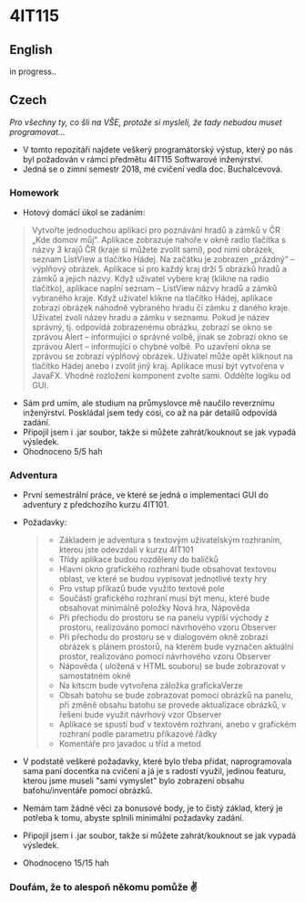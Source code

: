 # 4IT115

## English
in progress..

## Czech
*Pro všechny ty, co šli na VŠE, protože si mysleli, že tady nebudou muset programovat...*

- V tomto repozitáři najdete veškerý programátorský výstup, který po nás byl požadován v rámci předmětu 4IT115 Softwarové inženýrství. 
- Jedná se o zimní semestr 2018, mé cvičení vedla doc. Buchalcevová.

### Homework
- Hotový domácí úkol se zadáním: 

> Vytvořte jednoduchou aplikaci pro poznávání hradů a zámků v ČR „Kde domov můj“. Aplikace zobrazuje nahoře v okně radio tlačítka s názvy 3 krajů ČR (kraje si můžete zvolit sami), pod nimi obrázek, seznam ListView a tlačítko Hádej. Na začátku je zobrazen „prázdný“ – výplňový obrázek. Aplikace si pro každý kraj drží 5 obrázků hradů a zámků a jejich názvy. Když uživatel vybere kraj (klikne na radio tlačítko), aplikace naplní seznam – ListView názvy hradů a zámků vybraného kraje. Když uživatel klikne na tlačítko Hádej, aplikace zobrazí obrázek náhodně vybraného hradu či zámku z daného kraje. Uživatel zvolí název hradu a zámku v seznamu. Pokud je název správný, tj. odpovídá zobrazenému obrázku, zobrazí se okno se zprávou Alert – informující o správné volbě, jinak se zobrazí okno se zprávou Alert – informující o chybné volbě. Po uzavření okna se zprávou se zobrazí výplňový obrázek. Uživatel může opět kliknout na tlačítko Hádej anebo i zvolit jiný kraj. Aplikace musí být vytvořena v JavaFX. Vhodné rozložení komponent zvolte sami. Oddělte logiku od GUI.

- Sám prd umím, ale studium na průmyslovce mě naučilo reverznímu inženýrství. Poskládal jsem tedy cosi, co až na pár detailů odpovídá zadání.
- Připojil jsem i .jar soubor, takže si můžete zahrát/kouknout se jak vypadá výsledek.
- Ohodnoceno 5/5 hah

### Adventura
- První semestrální práce, ve které se jedná o implementaci GUI do adventury z předchozího kurzu 4IT101.
- Požadavky:

  > - Základem je adventura s textovým uživatelským rozhraním, kterou jste odevzdali v kurzu 4IT101
  > - Třídy aplikace budou rozděleny do balíčků
  > - Hlavní okno grafického rozhraní bude obsahovat textovou oblast, ve které se budou vypisovat jednotlivé texty hry
  > - Pro vstup příkazů bude využito textové pole
  > - Součástí grafického rozhraní musí být menu, které bude obsahovat minimálně položky Nová hra, Nápověda
  > - Při přechodu do prostoru se na panelu vypíší východy z prostoru, realizováno pomocí návrhového vzoru Observer
  > - Při přechodu do prostoru se v dialogovém okně zobrazí obrázek s plánem prostorů, na kterém bude vyznačen aktuální prostor, realizováno pomocí návrhového vzoru Observer
  > - Nápověda ( uložená v HTML souboru) se bude zobrazovat v samostatném okně
  > - Na kitscm bude vytvořena záložka grafickaVerze
  > - Obsah batohu se bude zobrazovat pomocí obrázků na panelu, při změně obsahu batohu se provede aktualizace obrázků, v řešení bude využit návrhový vzor Observer
  > - Aplikace se spustí buď v textovém rozhraní, anebo v grafickém rozhraní podle parametru příkazové řádky
  > - Komentáře pro javadoc u tříd a metod

- V podstatě veškeré požadavky, které bylo třeba přidat, naprogramovala sama paní docentka na cvičení a já je s radostí využil, jedinou featuru, kterou jsme museli "sami vymyslet" bylo zobrazení obsahu baťohu/inventáře pomocí obrázků.
- Nemám tam žádné věci za bonusové body, je to čistý základ, který je potřeba k tomu, abyste splnili minimální požadavky zadání.
- Připojil jsem i .jar soubor, takže si můžete zahrát/kouknout se jak vypadá výsledek.
- Ohodnoceno 15/15 hah

### Doufám, že to alespoň někomu pomůže :v:
